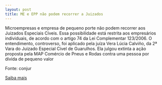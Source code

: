 ```yaml
---
layout: post
title: ME e EPP não podem recorrer a Juizados
---
```

<p>Microempresas e empresa de pequeno porte não podem recorrer aos Juizados Especiais Cíveis. Essa possibilidade está restrita aos empresários individuais, de acordo com o artigo 74 da Lei Complementar 123/2006. O entendimento, controverso, foi aplicado pela juíza Vera Lúcia Calviño, da 2ª Vara do Juizado Especial Cível de Guarulhos. Ela julgou extinta a ação proposta pela MAP Comércio de Pneus e Rodas contra uma pessoa por dívida de pequeno valor</p><p>Fonte: conjur</p><p><a href="http://www.conjur.com.br/2009-mai-12/micro-pequenas-nao-podem-recorrer-juizados-especiais-decide-juiza" target="_blank">Saiba mais </a></p>
